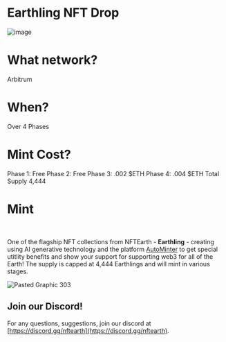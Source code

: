 # Earthling NFT Drop

![image](https://github.com/NFTEarth/nft-earthling-drop/assets/29180454/870158ba-dd0b-4c08-b027-5b9fd9a7a407)

# What network?

Arbitrum

# When?

Over 4 Phases

# Mint Cost?

Phase 1: Free
Phase 2: Free
Phase 3: .002 $ETH
Phase 4: .004 $ETH
Total Supply 4,444

# Mint 

<br />
  
One of the flagship NFT collections from NFTEarth - **Earthling** - creating using AI generative technology and the platform [AutoMinter](https://autominter.com) to get special utitlity benefits and show your support for supporting web3 for all of the Earth! The supply is capped at 4,444 Earthlings and will mint in various stages.


![Pasted Graphic 303](https://github.com/NFTEarth/.github/assets/29180454/bef5822d-d03b-4fe3-8ea5-068d59c1997a)

## Join our Discord!

For any questions, suggestions, join our discord at [https://discord.gg/nftearth](https://discord.gg/nftearth).
